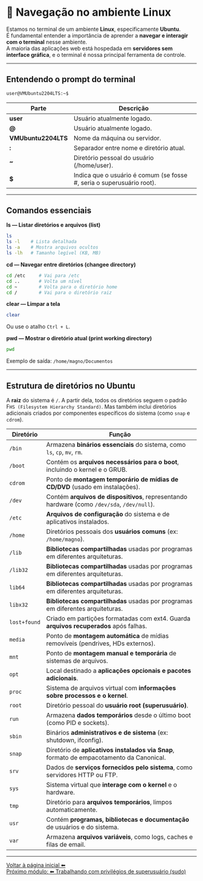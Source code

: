 # 🧭 Navegação no ambiente Linux

Estamos no terminal de um ambiente **Linux**, especificamente **Ubuntu**.  
É fundamental entender a importância de aprender a **navegar e interagir com o terminal** nesse ambiente.  
A maioria das aplicações web está hospedada em **servidores sem interface gráfica**, e o terminal é nossa principal ferramenta de controle.

---

## Entendendo o prompt do terminal

```bash
user@VMUbuntu2204LTS:~$
```
| Parte | Descrição |
|-------|-----------|
| **user** | Usuário atualmente logado. |  
| **@** | Usuário atualmente logado. |  
| **VMUbuntu2204LTS** | Nome da máquina ou servidor. |  
| **:** | Separador entre nome e diretório atual. |  
| **~** | Diretório pessoal do usuário (/home/user). |  
| **$** | Indica que o usuário é comum (se fosse #, seria o superusuário root). |  

---

## Comandos essenciais

**ls — Listar diretórios e arquivos (list)**
```bash
ls
ls -l    # Lista detalhada
ls -a    # Mostra arquivos ocultos
ls -lh   # Tamanho legível (KB, MB)
```

**cd — Navegar entre diretórios (changee directory)**
```bash
cd /etc     # Vai para /etc
cd ..       # Volta um nível
cd ~        # Volta para o diretório home
cd /        # Vai para o diretório raiz
```

**clear — Limpar a tela**
```bash
clear
```

Ou use o atalho ```Ctrl + L```.


**pwd — Mostrar o diretório atual (print working directory)**
```bash
pwd
```

Exemplo de saída: ```/home/magno/Documentos```

---

## Estrutura de diretórios no Ubuntu

A **raiz** do sistema é `/`.
A partir dela, todos os diretórios seguem o padrão F`HS (Filesystem Hierarchy Standard)`. Mas também inclui diretórios adicionais criados por componentes específicos do sistema (como `snap` e `cdrom`). 

| **Diretório** | **Função** |
|---------------|------------|
| ```/bin``` | Armazena **binários essenciais** do sistema, como `ls`, `cp`, `mv`, `rm`. |  
| ```/boot``` | Contém os **arquivos necessários para o boot**, incluindo o kernel e o GRUB. |  
| ```cdrom``` | Ponto de **montagem temporário de mídias de CD/DVD** (usado em instalações). |  
| ```/dev``` | Contém **arquivos de dispositivos**, representando hardware (como `/dev/sda`, `/dev/null`). |  
| ```/etc``` | **Arquivos de configuração** do sistema e de aplicativos instalados. |  
| ```/home``` | Diretórios pessoais dos **usuários comuns** (ex: `/home/magno`). |  
| ```/lib``` | **Bibliotecas compartilhadas** usadas por programas em diferentes arquiteturas. |  
| ```/lib32``` | **Bibliotecas compartilhadas** usadas por programas em diferentes arquiteturas. |  
| ```lib64``` | **Bibliotecas compartilhadas** usadas por programas em diferentes arquiteturas. |  
| ```libx32``` | **Bibliotecas compartilhadas** usadas por programas em diferentes arquiteturas. |  
| ```lost+found``` | Criado em partições formatadas com ext4. Guarda **arquivos recuperados** após falhas. |  
| ```media``` | Ponto de **montagem automática** de mídias removíveis (pendrives, HDs externos). |  
| ```mnt``` | Ponto de **montagem manual e temporária** de sistemas de arquivos. |  
| ```opt``` | Local destinado a **aplicações opcionais e pacotes adicionais**. |  
| ```proc``` | Sistema de arquivos virtual com **informações sobre processos e o kernel**. |  
| ```root``` | Diretório pessoal do **usuário root (superusuário)**. |  
| ```run``` | Armazena **dados temporários** desde o último boot (como PID e sockets). |  
| ```sbin``` | Binários **administrativos e de sistema** (ex: shutdown, ifconfig). |  
| ```snap``` | Diretório de **aplicativos instalados via Snap**, formato de empacotamento da Canonical. |  
| ```srv``` | Dados de **serviços fornecidos pelo sistema**, como servidores HTTP ou FTP. |  
| ```sys``` | Sistema virtual que **interage com o kernel** e o hardware. |  
| ```tmp``` | Diretório para **arquivos temporários**, limpos automaticamente. |  
| ```usr``` | Contém **programas, bibliotecas e documentação** de usuários e do sistema. |  
| ```var``` | Armazena **arquivos variáveis**, como logs, caches e filas de email. |  

---  

[Voltar à página inicial ⬅ ](/README.md)  
[Próximo módulo: ⬅ Trabalhando com privilégios de superusuário (sudo)](/sudo.md)   